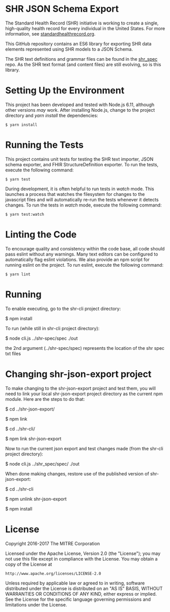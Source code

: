 # SHR JSON Schema Export

The Standard Health Record (SHR) initiative is working to create a single, high-quality health record for every individual in the United States.  For more information, see [standardhealthrecord.org](http://standardhealthrecord.org/).

This GitHub repository contains an ES6 library for exporting SHR data elements represented using SHR models to a JSON Schema.

The SHR text definitions and grammar files can be found in the [shr_spec](https://github.com/standardhealth/shr_spec) repo.  As the SHR text format (and content files) are still evolving, so is this library.

# Setting Up the Environment

This project has been developed and tested with Node.js 6.11, although other versions _may_ work.  After installing Node.js, change to the project directory and _yarn install_ the dependencies:
```
$ yarn install
```

# Running the Tests

This project contains unit tests for testing the SHR text importer, JSON schema exporter, and FHIR StructureDefinition exporter.  To run the tests, execute the following command:
```
$ yarn test
```

During development, it is often helpful to run tests in _watch_ mode.  This launches a process that watches the filesystem for changes to the javascript files and will automatically re-run the tests whenever it detects changes.  To run the tests in _watch_ mode, execute the following command:
```
$ yarn test:watch
```

# Linting the Code

To encourage quality and consistency within the code base, all code should pass eslint without any warnings.  Many text editors can be configured to automatically flag eslint violations.  We also provide an npm script for running eslint on the project.  To run eslint, execute the following command:
```
$ yarn lint
```

# Running

To enable executing, go to the shr-cli project directory:

$ npm install

To run (while still in shr-cli project directory):

$ node cli.js ../shr-spec/spec ./out

the 2nd argument (../shr-spec/spec) represents the location of the shr spec txt files

# Changing shr-json-export project 

To make changing to the shr-json-export project and test them, you will need to link your local shr-json-export project directory as the current
npm module. Here are the steps to do that:

$ cd ../shr-json-export/

$ npm link

$ cd ../shr-cli/

$ npm link shr-json-export

Now to run the current json export and test changes made (from the shr-cli project directory):

$ node cli.js ../shr_spec/spec/ ./out

When done making changes, restore use of the published version of shr-json-export:

$ cd ../shr-cli

$ npm unlink shr-json-export

$ npm install

# License

Copyright 2016-2017 The MITRE Corporation

Licensed under the Apache License, Version 2.0 (the "License");
you may not use this file except in compliance with the License.
You may obtain a copy of the License at

    http://www.apache.org/licenses/LICENSE-2.0

Unless required by applicable law or agreed to in writing, software
distributed under the License is distributed on an "AS IS" BASIS,
WITHOUT WARRANTIES OR CONDITIONS OF ANY KIND, either express or implied.
See the License for the specific language governing permissions and
limitations under the License.
